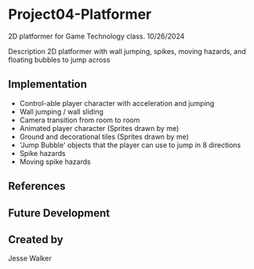# Project04-Platformer
2D platformer for Game Technology class.
10/26/2024

Description
2D platformer with wall jumping, spikes, moving hazards, and floating bubbles to jump across

## Implementation
* Control-able player character with acceleration and jumping
* Wall jumping / wall sliding
* Camera transition from room to room
* Animated player character (Sprites drawn by me)
* Ground and decorational tiles (Sprites drawn by me)
* 'Jump Bubble' objects that the player can use to jump in 8 directions
* Spike hazards
* Moving spike hazards

## References

## Future Development

## Created by
Jesse Walker
